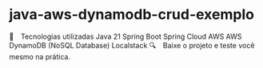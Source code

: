 # java-aws-dynamodb-crud-exemplo

🚀 Tecnologias utilizadas
Java 21
Spring Boot
Spring Cloud AWS
AWS
DynamoDB (NoSQL Database)
Localstack
🔍 Baixe o projeto e teste você mesmo na prática.
